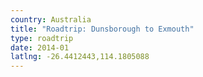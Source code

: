 ```yaml
---
country: Australia
title: "Roadtrip: Dunsborough to Exmouth"
type: roadtrip
date: 2014-01
latlng: -26.4412443,114.1805088
---
```

